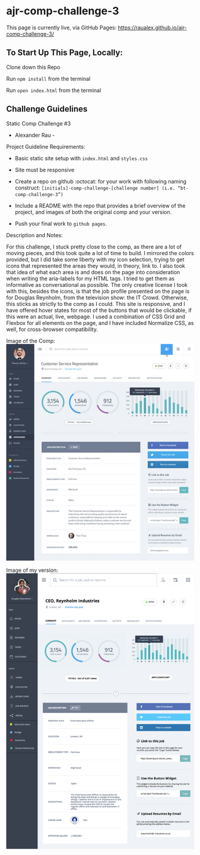 # ajr-comp-challenge-3

This page is currently live, via GitHub Pages: https://raualex.github.io/ajr-comp-challenge-3/

## To Start Up This Page, Locally:

Clone down this Repo

Run `npm install` from the terminal

Run `open index.html` from the terminal

## Challenge Guidelines

Static Comp Challenge #3

- Alexander Rau -

Project Guideline Requirements:

- Basic static site setup with `index.html` and `styles.css`

- Site must be responsive

- Create a repo on github :octocat: for your work with following naming construct: `[initials]-comp-challenge-[challenge number] (i.e. “bt-comp-challenge-3”)`

- Include a README with the repo that provides a brief overview of the project, and images of both the original comp and your version.

- Push your final work to `github pages`.

Description and Notes:

For this challenge, I stuck pretty close to the comp, as there are a lot of moving pieces, and this took quite a lot of time to build.  I mirrored the colors provided, but I did take some liberty with my icon selection, trying to get icons that represented the areas they would, in theory, link to.  I also took that idea of what each area is and does on the page into consideration when writing the aria-labels for my HTML tags.  I tried to get them as informative as conversational as possible.  The only creative license I took with this, besides the icons, is that the job profile presented on the page is for Douglas Reynholm, from the television show: the IT Crowd.  Otherwise, this sticks as strictly to the comp as I could.  This site is responsive, and I have offered hover states for most of the buttons that would be clickable, if this were an actual, live, webpage.  I used a combination of CSS Grid and Flexbox for all elements on the page, and I have included Normalize CSS, as well, for cross-browser compatibility.

Image of the Comp: ![alt text](https://raw.githubusercontent.com/raualex/ajr-comp-challenge-3/Write-README/Images/static-comp-challenge-3.png)

Image of my version: ![alt text](https://raw.githubusercontent.com/raualex/ajr-comp-challenge-3/Finishing-tweaks/Images/static-comp-3-finished.png)
